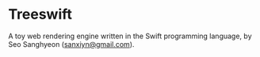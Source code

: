 # Treeswift

A toy web rendering engine written in the Swift programming language,
by Seo Sanghyeon (sanxiyn@gmail.com).
